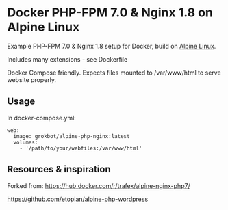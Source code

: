 Docker PHP-FPM 7.0 & Nginx 1.8 on Alpine Linux
==============================================
Example PHP-FPM 7.0 & Nginx 1.8 setup for Docker, build on [Alpine Linux](http://www.alpinelinux.org/).

Includes many extensions - see Dockerfile

Docker Compose friendly. Expects files mounted to /var/www/html to serve website properly.

Usage
-----
In docker-compose.yml:

    web:
      image: grokbot/alpine-php-nginx:latest
      volumes:
        - '/path/to/your/webfiles:/var/www/html'

Resources & inspiration
-----------------------
Forked from:
https://hub.docker.com/r/trafex/alpine-nginx-php7/


https://github.com/etopian/alpine-php-wordpress
